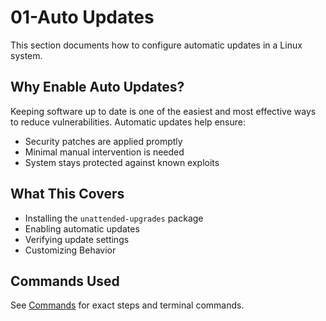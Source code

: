 # 01-Auto Updates
This section documents how to configure automatic updates in a Linux system.
## Why Enable Auto Updates?
Keeping software up to date is one of the easiest and most effective ways to reduce vulnerabilities. Automatic updates help ensure:
- Security patches are applied promptly
- Minimal manual intervention is needed
- System stays protected against known exploits
## What This Covers
- Installing the `unattended-upgrades` package
- Enabling automatic updates
- Verifying update settings
- Customizing Behavior
## Commands Used
See [Commands](./commands.md) for exact steps and terminal commands.
